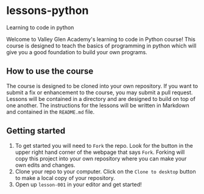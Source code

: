 # lessons-python
Learning to code in python

Welcome to Valley Glen Academy's learning to code in Python course! This course is designed to teach the basics of programming in python which will give you a good foundation to build your own programs.

## How to use the course
The course is designed to be cloned into your own repository. If you want to submit a fix or enhancement to the course, you may submit a pull request. Lessons will be contained in a directory and are designed to build on top of one another. The instructions for the lessons will be written in Markdown and contained in the `README.md` file.

## Getting started
1. To get started you will need to `Fork` the repo. Look for the button in the upper right hand corner of the webpage that says `Fork`. Forking will copy this project into your own repository where you can make your own edits and changes.
2. Clone your repo to your computer. Click on the `Clone to desktop` button to make a local copy of your repository.
3. Open up `lesson-001` in your editor and get started!
 
